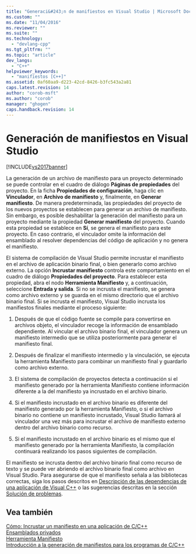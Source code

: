 ```yaml
---
title: "Generaci&#243;n de manifiestos en Visual Studio | Microsoft Docs"
ms.custom: ""
ms.date: "11/04/2016"
ms.reviewer: ""
ms.suite: ""
ms.technology: 
  - "devlang-cpp"
ms.tgt_pltfrm: ""
ms.topic: "article"
dev_langs: 
  - "C++"
helpviewer_keywords: 
  - "manifiestos [C++]"
ms.assetid: 0af60aa9-d223-42cd-8426-b3fc543a2a81
caps.latest.revision: 14
author: "corob-msft"
ms.author: "corob"
manager: "ghogen"
caps.handback.revision: 14
---
```

# Generaci&#243;n de manifiestos en Visual Studio
[!INCLUDE[vs2017banner](../assembler/inline/includes/vs2017banner.md)]

La generación de un archivo de manifiesto para un proyecto determinado se puede controlar en el cuadro de diálogo **Páginas de propiedades** del proyecto.  En la ficha **Propiedades de configuración**, haga clic en **Vinculador**, en **Archivo de manifiesto** y, finalmente, en **Generar manifiesto**.  De manera predeterminada, las propiedades del proyecto de los nuevos proyectos se establecen para generar un archivo de manifiesto.  Sin embargo, es posible deshabilitar la generación del manifiesto para un proyecto mediante la propiedad **Generar manifiesto** del proyecto.  Cuando esta propiedad se establece en **Sí**, se genera el manifiesto para este proyecto.  En caso contrario, el vinculador omite la información del ensamblado al resolver dependencias del código de aplicación y no genera el manifiesto.  
  
 El sistema de compilación de Visual Studio permite incrustar el manifiesto en el archivo de aplicación binario final, o bien generarlo como archivo externo.  La opción **Incrustar manifiesto** controla este comportamiento en el cuadro de diálogo **Propiedades del proyecto**.  Para establecer esta propiedad, abra el nodo **Herramienta Manifiesto** y, a continuación, seleccione **Entrada y salida**.  Si no se incrusta el manifiesto, se genera como archivo externo y se guarda en el mismo directorio que el archivo binario final.  Si se incrusta el manifiesto, Visual Studio incrusta los manifiestos finales mediante el proceso siguiente:  
  
1.  Después de que el código fuente se compile para convertirse en archivos objeto, el vinculador recoge la información de ensamblado dependiente.  Al vincular el archivo binario final, el vinculador genera un manifiesto intermedio que se utiliza posteriormente para generar el manifiesto final.  
  
2.  Después de finalizar el manifiesto intermedio y la vinculación, se ejecuta la herramienta Manifiesto para combinar un manifiesto final y guardarlo como archivo externo.  
  
3.  El sistema de compilación de proyectos detecta a continuación si el manifiesto generado por la herramienta Manifiesto contiene información diferente a la del manifiesto ya incrustado en el archivo binario.  
  
4.  Si el manifiesto incrustado en el archivo binario es diferente del manifiesto generado por la herramienta Manifiesto, o si el archivo binario no contiene un manifiesto incrustado, Visual Studio llamará al vinculador una vez más para incrustar el archivo de manifiesto externo dentro del archivo binario como recurso.  
  
5.  Si el manifiesto incrustado en el archivo binario es el mismo que el manifiesto generado por la herramienta Manifiesto, la compilación continuará realizando los pasos siguientes de compilación.  
  
 El manifiesto se incrusta dentro del archivo binario final como recurso de texto y se puede ver abriendo el archivo binario final como archivo en Visual Studio.  Para asegurarse de que el manifiesto señala a las bibliotecas correctas, siga los pasos descritos en [Descripción de las dependencias de una aplicación de Visual C\+\+](../ide/understanding-the-dependencies-of-a-visual-cpp-application.md) o las sugerencias descritas en la sección [Solución de problemas](../build/troubleshooting-c-cpp-isolated-applications-and-side-by-side-assemblies.md).  
  
## Vea también  
 [Cómo: Incrustar un manifiesto en una aplicación de C\/C\+\+](../build/how-to-embed-a-manifest-inside-a-c-cpp-application.md)   
 [Ensamblados privados](_win32_private_assemblies)   
 [Herramienta Manifiesto](http://msdn.microsoft.com/library/aa375649)   
 [Introducción a la generación de manifiestos para los programas de C\/C\+\+](../build/understanding-manifest-generation-for-c-cpp-programs.md)